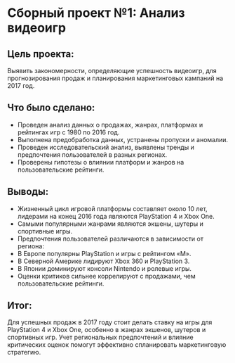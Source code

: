 # Сборный проект №1: Анализ видеоигр

## Цель проекта: 
Выявить закономерности, определяющие успешность видеоигр, для прогнозирования продаж и планирования маркетинговых кампаний на 2017 год.

## Что было сделано:
- Проведен анализ данных о продажах, жанрах, платформах и рейтингах игр с 1980 по 2016 год.
- Выполнена предобработка данных, устранены пропуски и аномалии.
- Проведен исследовательский анализ, выявлены тренды и предпочтения пользователей в разных регионах.
- Проверены гипотезы о влиянии платформ и жанров на пользовательские рейтинги.

## Выводы:
- Жизненный цикл игровой платформы составляет около 10 лет, лидерами на конец 2016 года являются PlayStation 4 и Xbox One.
- Самыми популярными жанрами являются экшены, шутеры и спортивные игры.
- Предпочтения пользователей различаются в зависимости от региона:
 - В Европе популярны PlayStation и игры с рейтингом «M».
 - В Северной Америке лидируют Xbox 360 и PlayStation 3.
 - В Японии доминируют консоли Nintendo и ролевые игры.
- Оценки критиков сильнее коррелируют с продажами, чем пользовательские рейтинги.
  
## Итог:
Для успешных продаж в 2017 году стоит делать ставку на игры для PlayStation 4 и Xbox One, особенно в жанрах экшенов, шутеров и спортивных игр. Учет региональных предпочтений и влияние критических оценок помогут эффективно спланировать маркетинговую стратегию.
